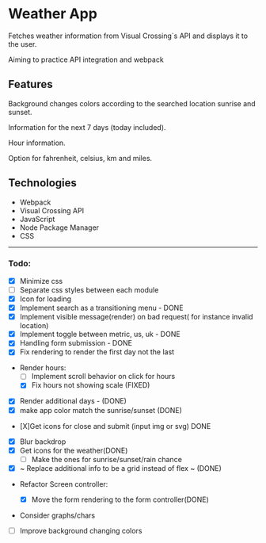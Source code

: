 # Weather App

Fetches weather information from Visual Crossing`s API and displays it to the user.

Aiming to practice API integration and webpack

## Features

Background changes colors according to the searched location sunrise and sunset.

Information for the next 7 days (today included).

Hour information.

Option for fahrenheit, celsius, km and miles.

## Technologies

- Webpack
- Visual Crossing API
- JavaScript
- Node Package Manager
- CSS

---

### Todo:

- [x] Minimize css
- [ ] Separate css styles between each module
- [x] Icon for loading
- [x] Implement search as a transitioning menu - DONE
- [x] Implement visible message(render) on bad request( for instance invalid location)
- [x] Implement toggle between metric, us, uk - DONE
- [x] Handling form submission - DONE
- [x] Fix rendering to render the first day not the last
- Render hours:
  - [ ] Implement scroll behavior on click for hours
  - [x] Fix hours not showing scale (FIXED)
- [x] Render additional days - (DONE)
- [x] make app color match the sunrise/sunset (DONE)
- [X]Get icons for close and submit (input img or svg) DONE
- [x] Blur backdrop
- [x] Get icons for the weather(DONE)
  - [ ] Make the ones for sunrise/sunset/rain chance
- [x] ~ Replace additional info to be a grid instead of flex ~ (DONE)
- Refactor Screen controller:

  - [x] Move the form rendering to the form controller(DONE)

- Consider graphs/chars
- [ ] Improve background changing colors
